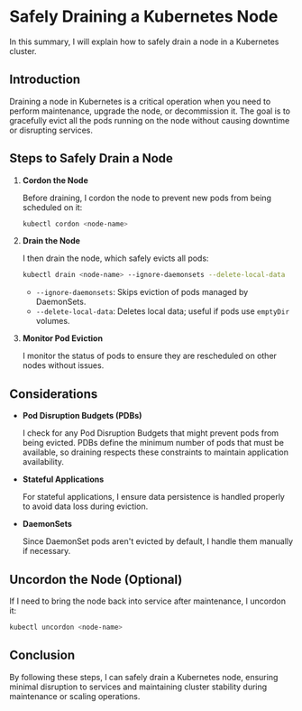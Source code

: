 # Safely Draining a Kubernetes Node

In this summary, I will explain how to safely drain a node in a Kubernetes cluster.

## Introduction

Draining a node in Kubernetes is a critical operation when you need to perform maintenance, upgrade the node, or decommission it. The goal is to gracefully evict all the pods running on the node without causing downtime or disrupting services.

## Steps to Safely Drain a Node

1. **Cordon the Node**

   Before draining, I cordon the node to prevent new pods from being scheduled on it:

   ```bash
   kubectl cordon <node-name>
   ```

2. **Drain the Node**

   I then drain the node, which safely evicts all pods:

   ```bash
   kubectl drain <node-name> --ignore-daemonsets --delete-local-data
   ```

   - `--ignore-daemonsets`: Skips eviction of pods managed by DaemonSets.
   - `--delete-local-data`: Deletes local data; useful if pods use `emptyDir` volumes.

3. **Monitor Pod Eviction**

   I monitor the status of pods to ensure they are rescheduled on other nodes without issues.

## Considerations

- **Pod Disruption Budgets (PDBs)**

  I check for any Pod Disruption Budgets that might prevent pods from being evicted. PDBs define the minimum number of pods that must be available, so draining respects these constraints to maintain application availability.

- **Stateful Applications**

  For stateful applications, I ensure data persistence is handled properly to avoid data loss during eviction.

- **DaemonSets**

  Since DaemonSet pods aren't evicted by default, I handle them manually if necessary.

## Uncordon the Node (Optional)

If I need to bring the node back into service after maintenance, I uncordon it:

```bash
kubectl uncordon <node-name>
```

## Conclusion

By following these steps, I can safely drain a Kubernetes node, ensuring minimal disruption to services and maintaining cluster stability during maintenance or scaling operations.